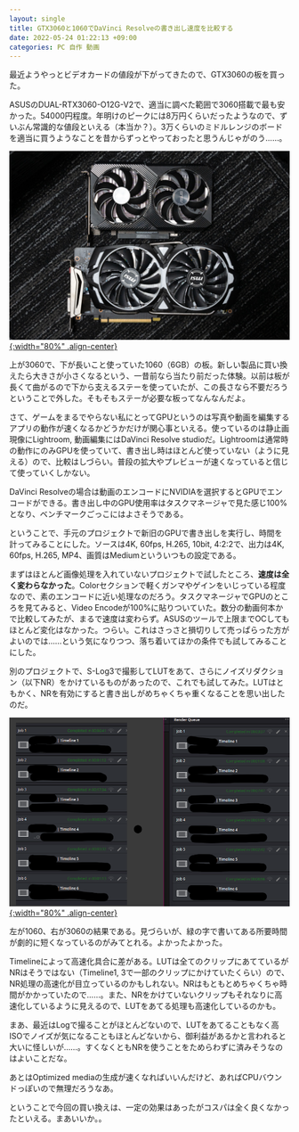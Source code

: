 ```yaml
---
layout: single
title: GTX3060と1060でDaVinci Resolveの書き出し速度を比較する
date: 2022-05-24 01:22:13 +09:00
categories: PC 自作 動画
---
```


最近ようやっとビデオカードの値段が下がってきたので、GTX3060の板を買った。

ASUSのDUAL-RTX3060-O12G-V2で、適当に調べた範囲で3060搭載で最も安かった。54000円程度。年明けのピークには8万円くらいだったようなので、ずいぶん常識的な値段といえる（本当か？）。3万くらいのミドルレンジのボードを適当に買うようなことを昔からずっとやっておったと思うんじゃがのう……。

[![](/assets/images/posts/2022-05-24-01-24-59.jpg){:width="80%" .align-center} ](/assets/images/posts/2022-05-24-01-24-59.jpg)

上が3060で、下が長いこと使っていた1060（6GB）の板。新しい製品に買い換えたら大きさが小さくなるという、一昔前なら当たり前だった体験。以前は板が長くて曲がるので下から支えるステーを使っていたが、この長さなら不要だろうということで外した。そもそもステーが必要な板ってなんなんだよ。

さて、ゲームをまるでやらない私にとってGPUというのは写真や動画を編集するアプリの動作が速くなるかどうかだけが関心事といえる。使っているのは静止画現像にLightroom, 動画編集にはDaVinci Resolve studioだ。Lightroomは通常時の動作にのみGPUを使っていて、書き出し時はほとんど使っていない（ように見える）ので、比較はしづらい。普段の拡大やプレビューが速くなっていると信じて使っていくしかない。

DaVinci Resolveの場合は動画のエンコードにNVIDIAを選択するとGPUでエンコードができる。書き出し中のGPU使用率はタスクマネージャで見た感じ100%となり、ベンチマークごっこにはよさそうである。

ということで、手元のプロジェクトで新旧のGPUで書き出しを実行し、時間を計ってみることにした。ソースは4K, 60fps, H.265, 10bit, 4:2:2で、出力は4K, 60fps, H.265, MP4、画質はMediumといういつもの設定である。

まずはほとんど画像処理を入れていないプロジェクトで試したところ、**速度は全く変わらなかった**。Colorセクションで軽くガンマやゲインをいじっている程度なので、素のエンコードに近い処理なのだろう。タスクマネージャでGPUのところを見てみると、Video Encodeが100%に貼りついていた。数分の動画何本かで比較してみたが、まるで速度は変わらず。ASUSのツールで上限までOCしてもほとんど変化はなかった。つらい。これはさっさと損切りして売っぱらった方がよいのでは……という気になりつつ、落ち着いてほかの条件でも試してみることにした。

別のプロジェクトで、S-Log3で撮影してLUTをあて、さらにノイズリダクション（以下NR）をかけているものがあったので、これでも試してみた。LUTはともかく、NRを有効にすると書き出しがめちゃくちゃ重くなることを思い出したのだ。

[![](/assets/images/posts/2022-05-24-01-37-05.png){:width="80%" .align-center} ](/assets/images/posts/2022-05-24-01-37-05.png)

左が1060、右が3060の結果である。見づらいが、緑の字で書いてある所要時間が劇的に短くなっているのがみてとれる。よかったよかった。

Timelineによって高速化具合に差がある。LUTは全てのクリップにあてているがNRはそうではない（Timeline1, 3で一部のクリップにかけていたくらい）ので、NR処理の高速化が目立っているのかもしれない。NRはもともとめちゃくちゃ時間がかかっていたので……。また、NRをかけていないクリップもそれなりに高速化しているように見えるので、LUTをあてる処理も高速化しているのかも。

まあ、最近はLogで撮ることがほとんどないので、LUTをあてることもなく高ISOでノイズが気になることもほとんどないから、御利益があるかと言われると大いに怪しいが……。すくなくともNRを使うことをためらわずに済みそうなのはよいことだな。

あとはOptimized mediaの生成が速くなればいいんだけど、あればCPUバウンドっぽいので無理だろうなあ。

ということで今回の買い換えは、一定の効果はあったがコスパは全く良くなかったといえる。まあいいか。。



